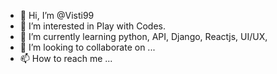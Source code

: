 - 👋 Hi, I’m @Visti99
- 👀 I’m interested in Play with Codes.
- 🌱 I’m currently learning python, API, Django, Reactjs, UI/UX,  
- 💞️ I’m looking to collaborate on ...
- 📫 How to reach me ...

<!---
Visti99/Visti99 is a ✨ special ✨ repository because its `README.md` (this file) appears on your GitHub profile.
You can click the Preview link to take a look at your changes.
--->
